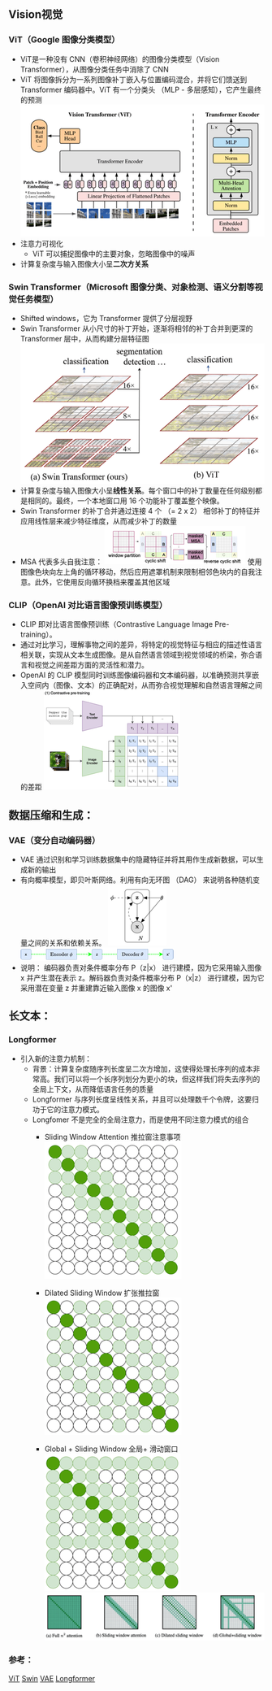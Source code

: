 ## Vision视觉

### ViT（Google 图像分类模型）
* ViT是一种没有 CNN（卷积神经网络）的图像分类模型（Vision Transformer），从图像分类任务中消除了 CNN
* ViT 将图像拆分为一系列图像补丁嵌入与位置编码混合，并将它们馈送到 Transformer 编码器中。ViT 有一个分类头 （MLP - 多层感知），它产生最终的预测
  ![Img](attachments/04.Models/84252d85f2741111fb1c399080ea3915_MD5.png)
* 注意力可视化
    * ViT 可以捕捉图像中的主要对象，忽略图像中的噪声
* 计算复杂度与输入图像大小呈**二次方关系**

### Swin Transformer（Microsoft 图像分类、对象检测、语义分割等视觉任务模型）
* Shifted windows，它为 Transformer 提供了分层视野
* Swin Transformer 从小尺寸的补丁开始，逐渐将相邻的补丁合并到更深的 Transformer 层中，从而构建分层特征图
  ![Img](attachments/04.Models/f76d5c9a46fd94a7a24a57c64c7e315a_MD5.png)
* 计算复杂度与输入图像大小呈**线性关系**。每个窗口中的补丁数量在任何级别都是相同的。最终，一个本地窗口用 16 个功能补丁覆盖整个映像。
* Swin Transformer 的补丁合并通过连接 4 个 （= 2 x 2） 相邻补丁的特征并应用线性层来减少特征维度，从而减少补丁的数量
* MSA 代表多头自我注意：
  ![Img](attachments/04.Models/728fdd9ea09c357b4101f60b3b3f1a56_MD5.png)
  使用图像色块向左上角的循环移动，然后应用遮罩机制来限制相邻色块内的自我注意。此外，它使用反向循环换档来覆盖其他区域

### CLIP（OpenAI 对比语言图像预训练模型）
* CLIP 即对比语言图像预训练（Contrastive Language Image Pre-training）。
* 通过对比学习，理解事物之间的差异，将特定的视觉特征与相应的描述性语言相关联，实现从文本生成图像。是从自然语言领域到视觉领域的桥梁，弥合语言和视觉之间差距方面的灵活性和潜力。
* OpenAI 的 CLIP 模型同时训练图像编码器和文本编码器，以准确预测共享嵌入空间内（图像、文本）的正确配对，从而弥合视觉理解和自然语言理解之间的差距
  ![Img](attachments/04.Models/bad37b121c60512df60c2b35c0b8fa07_MD5.png)


## 数据压缩和生成：
### VAE（变分自动编码器）
* VAE 通过识别和学习训练数据集中的隐藏特征并将其用作生成新数据，可以生成新的输出
* 有向概率模型，即贝叶斯网络。利用有向无环图 （DAG） 来说明各种随机变量之间的关系和依赖关系。
  ![Img](attachments/04.Models/32fc11e1a8d459319719daf47eb95e5a_MD5.png)
  ![Img](attachments/04.Models/c32cdfb1c096f1254f50f767610e55c8_MD5.png)
* 说明：
  编码器负责对条件概率分布 P（z|x） 进行建模，因为它采用输入图像 x 并产生潜在表示 z。解码器负责对条件概率分布 P（x|z） 进行建模，因为它采用潜在变量 z 并重建靠近输入图像 x 的图像 x'

## 长文本：
### Longformer
* 引入新的注意力机制：
    * 背景：计算复杂度随序列长度呈二次方增加，这使得处理长序列的成本非常高。我们可以将一个长序列划分为更小的块，但这样我们将失去序列的全局上下文，从而降低语言任务的质量
    * Longformer 与序列长度呈线性关系，并且可以处理数千个令牌，这要归功于它的注意力模式。
    * Longfomer 不是完全的全局注意力，而是使用不同注意力模式的组合
        * Sliding Window Attention 推拉窗注意事项
          ![Img](attachments/04.Models/a58059e8824ab640f14cb0e3c4c6a716_MD5.png)
        * Dilated Sliding Window 扩张推拉窗
          ![Img](attachments/04.Models/aadcb6ee85c395801d977a915426aeda_MD5.png)

        * Global + Sliding Window 全局+ 滑动窗口
          ![Img](attachments/04.Models/19fa89a2fc30a228a61c0f055fb95607_MD5.png)
        ![Img](attachments/04.Models/206f35cbec60f76cd854e145849d6f12_MD5.png)


### 参考：
[ViT](https://arxiv.org/pdf/2010.11929)
[Swin](https://arxiv.org/pdf/2103.14030)
[VAE](https://arxiv.org/pdf/1312.6114)
[Longformer](https://arxiv.org/pdf/2004.05150)
